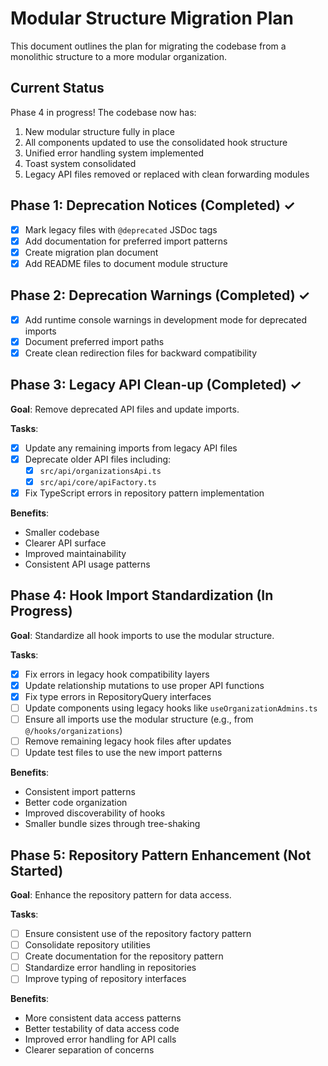

# Modular Structure Migration Plan

This document outlines the plan for migrating the codebase from a monolithic structure to a more modular organization.

## Current Status

Phase 4 in progress! The codebase now has:

1. New modular structure fully in place
2. All components updated to use the consolidated hook structure
3. Unified error handling system implemented
4. Toast system consolidated
5. Legacy API files removed or replaced with clean forwarding modules

## Phase 1: Deprecation Notices (Completed) ✓

- [x] Mark legacy files with `@deprecated` JSDoc tags
- [x] Add documentation for preferred import patterns
- [x] Create migration plan document
- [x] Add README files to document module structure

## Phase 2: Deprecation Warnings (Completed) ✓

- [x] Add runtime console warnings in development mode for deprecated imports
- [x] Document preferred import paths
- [x] Create clean redirection files for backward compatibility

## Phase 3: Legacy API Clean-up (Completed) ✓

**Goal**: Remove deprecated API files and update imports.

**Tasks**:
- [x] Update any remaining imports from legacy API files
- [x] Deprecate older API files including:
  - [x] `src/api/organizationsApi.ts`
  - [x] `src/api/core/apiFactory.ts`
- [x] Fix TypeScript errors in repository pattern implementation

**Benefits**:
- Smaller codebase
- Clearer API surface
- Improved maintainability
- Consistent API usage patterns

## Phase 4: Hook Import Standardization (In Progress)

**Goal**: Standardize all hook imports to use the modular structure.

**Tasks**:
- [x] Fix errors in legacy hook compatibility layers
- [x] Update relationship mutations to use proper API functions
- [x] Fix type errors in RepositoryQuery interfaces
- [ ] Update components using legacy hooks like `useOrganizationAdmins.ts`
- [ ] Ensure all imports use the modular structure (e.g., from `@/hooks/organizations`)
- [ ] Remove remaining legacy hook files after updates
- [ ] Update test files to use the new import patterns

**Benefits**:
- Consistent import patterns
- Better code organization
- Improved discoverability of hooks
- Smaller bundle sizes through tree-shaking

## Phase 5: Repository Pattern Enhancement (Not Started)

**Goal**: Enhance the repository pattern for data access.

**Tasks**:
- [ ] Ensure consistent use of the repository factory pattern
- [ ] Consolidate repository utilities
- [ ] Create documentation for the repository pattern
- [ ] Standardize error handling in repositories
- [ ] Improve typing of repository interfaces

**Benefits**:
- More consistent data access patterns
- Better testability of data access code
- Improved error handling for API calls
- Clearer separation of concerns


